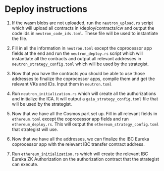 # Deploy instructions

1. If the wasm blobs are not uploaded, run the `neutron_upload.rs` script which will upload all contracts in /deploy/contracts/cw and output the code ids in `neutron_code_ids.toml`. These file will be used to instantiate the file.

2. Fill in all the information in `neutron.toml` except the coprocessor app fields at the end and run the `neutron_deploy.rs` script which will instantiate all the contracts and output all relevant addresses in `neutron_strategy_config.toml` which will be used by the strategist.

3. Now that you have the contracts you should be able to use those addresses to finalize the coprocessor apps, compile them and get the relevant VKs and IDs. Input them in `neutron.toml`

4. Run `neutron_initialization.rs` which will create all the authorizations and initialize the ICA. It will output a `gaia_strategy_config.toml` file that will be used by the strategist.

5. Now that we have all the Cosmos part set up. Fill in all relevant fields in `ethereum.toml` except the coprocessor app fields and run `ethereum_deploy.rs`. This will output the `ethereum_strategy_config.toml` that strategist will use.

6. Now that we have all the addresses, we can finalize the IBC Eureka coprocessor app with the relevant IBC transfer contract address.

7. Run `ethereum_initialization.rs` which will create the relevant IBC Eureka ZK Authorization on the authorization contract that the strategist can execute.
